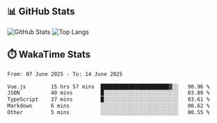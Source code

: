## 📊 GitHub Stats
![GitHub Stats](https://github-readme-stats.vercel.app/api?username=fe-brweb&show_icons=true&theme=shades-of-purple)
![Top Langs](https://github-readme-stats.vercel.app/api/top-langs/?username=fe-brweb&layout=compact&theme=shades-of-purple)

## ⏱️ WakaTime Stats
<!--START_SECTION:waka-->

```txt
From: 07 June 2025 - To: 14 June 2025

Vue.js        15 hrs 57 mins  ██████████████████████▓░░   90.96 %
JSON          40 mins         █░░░░░░░░░░░░░░░░░░░░░░░░   03.80 %
TypeScript    37 mins         █░░░░░░░░░░░░░░░░░░░░░░░░   03.61 %
Markdown      6 mins          ░░░░░░░░░░░░░░░░░░░░░░░░░   00.62 %
Other         5 mins          ░░░░░░░░░░░░░░░░░░░░░░░░░   00.55 %
```

<!--END_SECTION:waka-->
